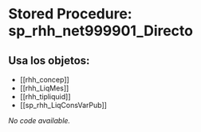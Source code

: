 # Stored Procedure: sp_rhh_net999901_Directo

## Usa los objetos:
- [[rhh_concep]]
- [[rhh_LiqMes]]
- [[rhh_tipliquid]]
- [[sp_rhh_LiqConsVarPub]]

*No code available.*
